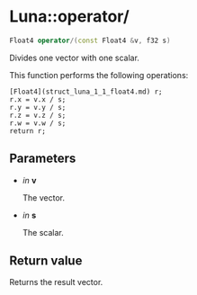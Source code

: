 # Luna::operator/

```c++
Float4 operator/(const Float4 &v, f32 s)
```

Divides one vector with one scalar. 

This function performs the following operations: 
```
[Float4](struct_luna_1_1_float4.md) r;
r.x = v.x / s;
r.y = v.y / s;
r.z = v.z / s;
r.w = v.w / s;
return r;
```


## Parameters
* *in* **v**

    The vector. 

* *in* **s**

    The scalar. 

## Return value
Returns the result vector. 

